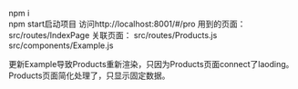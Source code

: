 npm i  
npm start启动项目  访问http://localhost:8001/#/pro
用到的页面：src/routes/IndexPage
关联页面：
 src/routes/Products.js
 src/components/Example.js

更新Example导致Products重新渲染，只因为Products页面connect了laoding。
Products页面简化处理了，只显示固定数据。
